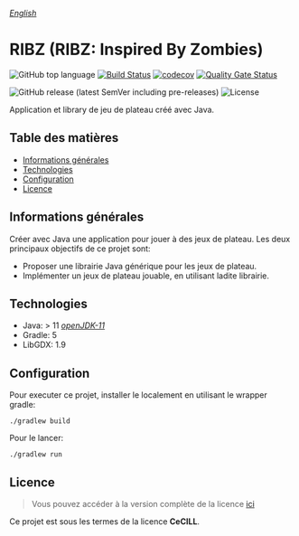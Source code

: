 _[English](https://github.com/Foacs/ribz/blob/master/README.md)_
# RIBZ (RIBZ: Inspired By Zombies)

![GitHub top language](https://img.shields.io/github/languages/top/Foacs/ribz)
[![Build Status](https://travis-ci.com/Foacs/ribz.svg?branch=master)](https://travis-ci.com/Foacs/ribz)
[![codecov](https://codecov.io/gh/Foacs/ribz/branch/master/graph/badge.svg)](https://codecov.io/gh/Foacs/ribz)
[![Quality Gate Status](https://sonarcloud.io/api/project_badges/measure?project=Foacs_ribz&metric=alert_status)](https://sonarcloud.io/dashboard?id=Foacs_ribz)

![GitHub release (latest SemVer including pre-releases)](https://img.shields.io/github/v/release/foacs/ribz?include_prereleases)
![License](https://img.shields.io/badge/license-CeCILL-blue)


Application et library de jeu de plateau créé avec Java.

## Table des matières
- [Informations générales](#informations-gnrales)
- [Technologies](#technologies)
- [Configuration](#configuration)
- [Licence](#licence)

## Informations générales
Créer avec Java une application pour jouer à des jeux de plateau. Les deux principaux objectifs de ce projet sont: 
- Proposer une librairie Java générique pour les jeux de plateau.
- Implémenter un jeux de plateau jouable, en utilisant ladite librairie.

## Technologies
- Java: > 11 _[openJDK-11](https://openjdk.java.net/projects/jdk/11/)_
- Gradle: 5
- LibGDX: 1.9

## Configuration
Pour executer ce projet, installer le localement en utilisant le wrapper gradle:
```shell script
./gradlew build
```

Pour le lancer:
```shell script
./gradlew run
```

## Licence
> Vous pouvez accéder à la version complète de la licence [ici](https://github.com/Foacs/ribz/blob/master/LICENCliE.md)

Ce projet est sous les termes de la licence __CeCILL__.
